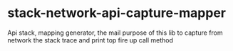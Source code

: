 # stack-network-api-capture-mapper
Api stack, mapping generator,  the mail purpose of this lib to capture from network the stack trace and print top fire up call method 
